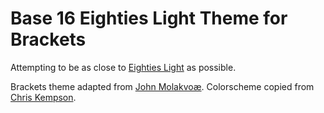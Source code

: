 Base 16 Eighties Light Theme for Brackets
============================

Attempting to be as close to [Eighties Light](http://chriskempson.github.io/base16/#eighties) as possible.

Brackets theme adapted from [John Molakvoæ](https://github.com/skjnldsv/default-dark).
Colorscheme copied from [Chris Kempson](http://chriskempson.com).
